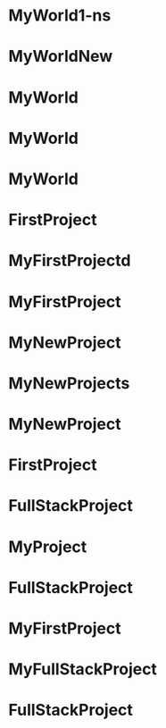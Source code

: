 # MyWorld1-ns
# MyWorldNew
# MyWorld
# MyWorld
# MyWorld
# FirstProject
# MyFirstProjectd
# MyFirstProject
# MyNewProject
# MyNewProjects
# MyNewProject
# FirstProject
# FullStackProject
# MyProject
# FullStackProject
# MyFirstProject
# MyFullStackProject
# FullStackProject

